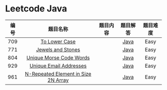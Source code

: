 # Leetcode Java 

| 编号 |                           题目名称                           | 题目内容 |                           题目解答                           | 题目难度 |
| :--: | :----------------------------------------------------------: | :------: | :----------------------------------------------------------: | :------: |
| 709  | [To Lower Case](https://leetcode.com/problems/to-lower-case) |          | [Java](https://github.com/ZemelZhao/Work/blob/master/java_learn/709/Solution.java) |   Easy   |
| 771  | [Jewels and Stones](https://leetcode.com/problems/jewels-and-stones) |          | [Java](https://github.com/ZemelZhao/Work/blob/master/java_learn/771/Solution.java) |   Easy   |
| 804  | [Unique Morse Code Words](https://leetcode.com/problems/unique-morse-code-words) |          | [Java](https://github.com/ZemelZhao/Work/blob/master/java_learn/804/Solution.java) |   Easy   |
| 929  | [Unique Email Addresses](https://leetcode.com/problems/unique-email-addresses) |          | [Java](https://github.com/ZemelZhao/Work/blob/master/java_learn/929/Solution.java) |   Easy   |
| 961  | [N-Repeated Element in Size 2N Array](https://leetcode.com/problems/n-repeated-element-in-size-2n-array) |          | [Java](https://github.com/ZemelZhao/Work/blob/master/java_learn/961/Solution.java) |   Easy   |

